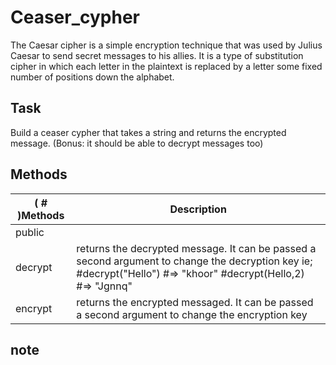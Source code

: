 # Ceaser_cypher
The Caesar cipher is a simple encryption technique that was used by Julius Caesar to send secret messages to his allies. It is a type of substitution cipher in which each letter in the plaintext is replaced by a letter some fixed number of positions down the alphabet.

## Task
Build a ceaser cypher that takes a string and returns the encrypted message. (Bonus: it should be able to decrypt messages too)

## Methods
| ( # )Methods | Description                                                                                                                                                     |
|--------------|-----------------------------------------------------------------------------------------------------------------------------------------------------------------|
| public       |                                                                                                                                                                 |
| decrypt      | returns the decrypted message. It can be passed a second argument to change the decryption key ie; #decrypt("Hello") #=> "khoor"  #decrypt(Hello,2) #=> "Jgnnq" |
| encrypt      | returns the encrypted messaged. It can be passed a second argument to change the encryption key                                                                 |

## note

 